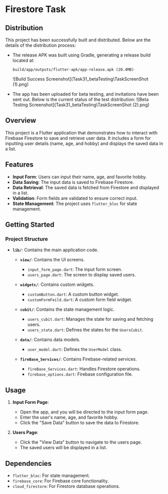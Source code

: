 # Firestore Task

## Distribution

This project has been successfully built and distributed. Below are the details of the distribution process:

- The release APK was built using Gradle, generating a release build located at:
  ```
  build/app/outputs/flutter-apk/app-release.apk (20.4MB)
  ```
  ![Build Success Screenshot](Task31_betaTesting\TaskScreenShot (1).png)

- The app has been uploaded for beta testing, and invitations have been sent out. Below is the current status of the test distribution:
  ![Beta Testing Screenshot](Task31_betaTesting\TaskScreenShot (2).png)

## Overview

This project is a Flutter application that demonstrates how to interact with Firebase Firestore to save and retrieve user data. It includes a form for inputting user details (name, age, and hobby) and displays the saved data in a list.

## Features

- **Input Form**: Users can input their name, age, and favorite hobby.
- **Data Saving**: The input data is saved to Firebase Firestore.
- **Data Retrieval**: The saved data is fetched from Firestore and displayed in a list.
- **Validation**: Form fields are validated to ensure correct input.
- **State Management**: The project uses `flutter_bloc` for state management.

## Getting Started

### Project Structure

- **`lib/`**: Contains the main application code.

  - **`view/`**: Contains the UI screens.
    - `input_form_page.dart`: The input form screen.
    - `users_page.dart`: The screen to display saved users.

  - **`widgets/`**: Contains custom widgets.
    - `customButton.dart`: A custom button widget.
    - `customFormFeild.dart`: A custom form field widget.

  - **`cubit/`**: Contains the state management logic.
    - `users_cubit.dart`: Manages the state for saving and fetching users.
    - `users_state.dart`: Defines the states for the `UsersCubit`.

  - **`data/`**: Contains data models.
    - `user_model.dart`: Defines the `UserModel` class.

  - **`fireBase_Services/`**: Contains Firebase-related services.
    - `fireBase_Services.dart`: Handles Firestore operations.
    - `firebase_options.dart`: Firebase configuration file.

## Usage

1. **Input Form Page**:
   - Open the app, and you will be directed to the input form page.
   - Enter the user's name, age, and favorite hobby.
   - Click the "Save Data" button to save the data to Firestore.

2. **Users Page**:
   - Click the "View Data" button to navigate to the users page.
   - The saved users will be displayed in a list.

## Dependencies

- `flutter_bloc`: For state management.
- `firebase_core`: For Firebase core functionality.
- `cloud_firestore`: For Firestore database operations.

